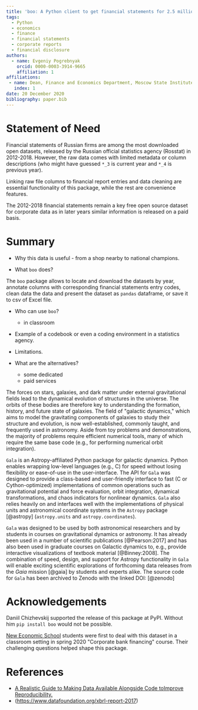 ```yaml
---
title: 'boo: A Python client to get financial statements for 2.5 million Russian firms (2012-2018)'
tags:
  - Python
  - economics
  - finance
  - financial statements
  - corporate reports
  - financial disclosure
authors:
  - name: Evgeniy Pogrebnyak
    orcid: 0000-0003-3914-9665
    affiliation: 1
affiliations:
 - name: Dean, Finance and Economics Department, Moscow State Institute of International Relations (Finec MGIMO)
   index: 1
date: 20 December 2020
bibliography: paper.bib
---
```


# Statement of Need

Financial statements of Russian firms are among the most downloaded open datasets,
released by the Russian official statistics agency (Rosstat) in 2012-2018. 
However, the raw data comes with limited metadata or column descriptions 
(who might have guessed `*_3` is current year and  `*_4` is previous year). 

Linking raw file columns to financial report entries and data cleaning are essential 
functionality of this package, while the rest are convenience features.

The 2012-2018 financial statements remain a key free open source dataset for corporate 
data as in later years similar information is released on a paid basis.

# Summary

- Why this data is useful - from a shop nearby to national champions.

- What `boo` does?

The `boo` package allows to locate and download the datasets by year, annotate columns with 
corresponding financial statements entry codes, clean data the data and present 
the dataset as `pandas` dataframe, or save it to csv of Excel file.

- Who can use `boo`? 
  - in classroom

- Example of a codebook or even a coding environment in a statistics agency.

- Limitations. 

- What are the alternatives? 
  - some dedicated 
  - paid services 

The forces on stars, galaxies, and dark matter under external gravitational
fields lead to the dynamical evolution of structures in the universe. The orbits
of these bodies are therefore key to understanding the formation, history, and
future state of galaxies. The field of "galactic dynamics," which aims to model
the gravitating components of galaxies to study their structure and evolution,
is now well-established, commonly taught, and frequently used in astronomy.
Aside from toy problems and demonstrations, the majority of problems require
efficient numerical tools, many of which require the same base code (e.g., for
performing numerical orbit integration).

``Gala`` is an Astropy-affiliated Python package for galactic dynamics. Python
enables wrapping low-level languages (e.g., C) for speed without losing
flexibility or ease-of-use in the user-interface. The API for ``Gala`` was
designed to provide a class-based and user-friendly interface to fast (C or
Cython-optimized) implementations of common operations such as gravitational
potential and force evaluation, orbit integration, dynamical transformations,
and chaos indicators for nonlinear dynamics. ``Gala`` also relies heavily on and
interfaces well with the implementations of physical units and astronomical
coordinate systems in the ``Astropy`` package [@astropy] (``astropy.units`` and
``astropy.coordinates``).

``Gala`` was designed to be used by both astronomical researchers and by
students in courses on gravitational dynamics or astronomy. It has already been
used in a number of scientific publications [@Pearson:2017] and has also been
used in graduate courses on Galactic dynamics to, e.g., provide interactive
visualizations of textbook material [@Binney:2008]. The combination of speed,
design, and support for Astropy functionality in ``Gala`` will enable exciting
scientific explorations of forthcoming data releases from the *Gaia* mission
[@gaia] by students and experts alike. The source code for ``Gala`` has been
archived to Zenodo with the linked DOI: [@zenodo]

# Acknowledgements

Daniil Chizhevskij supported the release of this package at PyPI. Without him `pip install boo` would not be possible.

[New Economic School](https://www.nes.ru) students were first to deal with this dataset 
in a classroom setting in spring 2020 "Corporate bank financing" course. Their challenging questions 
helped shape this package.

# References

- [A Realistic Guide to Making Data Available Alongside Code toImprove Reproducibility.]()
- (https://www.datafoundation.org/xbrl-report-2017)

